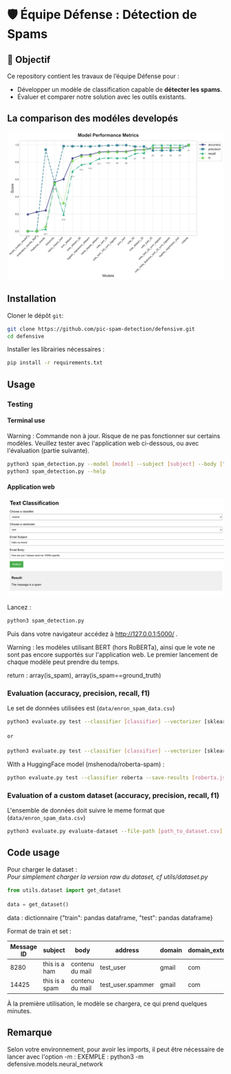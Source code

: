 # 🛡️ Équipe Défense : Détection de Spams  

## 📖 **Objectif**  
Ce repository contient les travaux de l’équipe Défense pour :  
- Développer un modèle de classification capable de **détecter les spams**.  
- Évaluer et comparer notre solution avec les outils existants.  

## La comparison des modéles developés
<img src="./plots/comparison.png">


## **Installation**

Cloner le dépôt `git`:

```bash
git clone https://github.com/pic-spam-detection/defensive.git
cd defensive
```

Installer les librairies nécessaires :

```bash
pip install -r requirements.txt
```

## **Usage**

### Testing
#### Terminal use
Warning : Commande non à jour. Risque de ne pas fonctionner sur certains modèles. Veuillez tester avec l'application web ci-dessous, ou avec l'évaluation (partie suivante).
```bash
python3 spam_detection.py --model [model] --subject [subject] --body ["this is a spam mail"]
python3 spam_detection.py --help
```

#### Application web

<img src="./plots/appweb.png">

Lancez :
```bash 
python3 spam_detection.py
```

Puis dans votre navigateur accédez à http://127.0.0.1:5000/ .

Warning : les modèles utilisant BERT (hors RoBERTa), ainsi que le vote ne sont pas encore supportés sur l'application web.
Le premier lancement de chaque modèle peut prendre du temps.



return : array(is_spam), array(is_spam==ground_truth)

### Evaluation (accuracy, precision, recall, f1)
Le set de données utilisées est (`data/enron_spam_data.csv`)

```bash
python3 evaluate.py test --classifier [classifier] --vectorizer [sklearn, bert] --save-results [classifier.json]

or

python3 evaluate.py test --classifier [classifier] --vectorizer [sklearn, bert] --save-results [classifier.json] -train-embeddings-path embeddings/train.pt --test-embeddings-path embeddings/test.pt
```

With a HuggingFace model (mshenoda/roberta-spam) :
```bash
python evaluate.py test --classifier roberta --save-results [roberta.json] --save-checkpoint false
```

### Evaluation of a custom dataset (accuracy, precision, recall, f1)
L'ensemble de données doit suivre le meme format que (`data/enron_spam_data.csv`)

```bash
python3 evaluate.py evaluate-dataset --file-path [path_to_dataset.csv] --save-results [results.csv]
```

## **Code usage**

Pour charger le dataset : \
_Pour simplement charger la version raw du dataset, cf utils/dataset.py_


```python
from utils.dataset import get_dataset

data = get_dataset()
```

data : dictionnaire {"train": pandas dataframe, "test": pandas dataframe}

Format de train et set :

| Message ID | subject | body | address | domain | domain_extension | ground_truth |
|------------|---------|------|---------|--------|------------------|--------------|
| 8280       | this is a ham | contenu du mail | test_user | gmail | com | 0 |
| 14425      | this is a spam | contenu du mail | test_user.spammer | gmail | com | 1 |


À la première utilisation, le modèle se chargera, ce qui prend quelques minutes.

## **Remarque**

Selon votre environnement, pour avoir les imports, il peut être nécessaire de lancer avec l'option -m :
EXEMPLE : python3 -m defensive.models.neural_network
